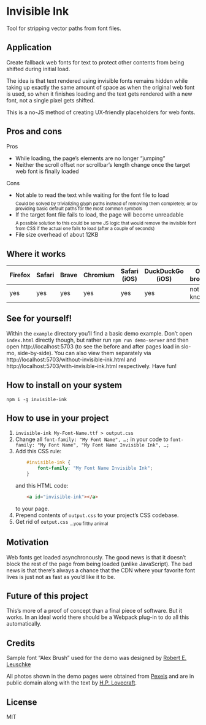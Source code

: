 # Invisible Ink

Tool for stripping vector paths from font files.


## Application

Create fallback web fonts for text to protect other contents from being shifted during initial load.

The idea is that text rendered using invisible fonts remains hidden while taking up exactly the same amount of space as when the original web font is used, so when it finishes loading and the text gets rendered with a new font, not a single pixel gets shifted.

This is a no-JS method of creating UX-friendly placeholders for web fonts.


## Pros and cons

Pros
- While loading, the page’s elements are no longer “jumping”
- Neither the scroll offset nor scrollbar’s length change once the target web font is finally loaded

Cons
 - Not able to read the text while waiting for the font file to load\
   <sub>Could be solved by trivializing glyph paths instead of removing them completely, or by providing basic default paths for the most common symbols</sub>
 - If the target font file fails to load, the page will become unreadable\
   <sub>A possible solution to this could be some JS logic that would remove the invisible font from CSS if the actual one fails to load (after a couple of seconds)</sub>
 - File size overhead of about 12KB


## Where it works

| Firefox  | Safari  | Brave  | Chromium  | Safari (iOS)  | DuckDuckGo (iOS)  | Other browsers  |
|----------|---------|--------|-----------|---------------|-------------------|-----------------|
| yes      | yes     | yes    | yes       | yes           | yes               | not yet known   |


## See for yourself!

Within the `example` directory you’ll find a basic demo example. Don’t open `index.html` directly though, but rather run `npm run demo-server` and then open http://localhost:5703 (to see the before and after pages load in slo-mo, side-by-side). You can also view them separately via http://localhost:5703/without-invisible-ink.html and http://localhost:5703/with-invisible-ink.html respectively. Have fun!


## How to install on your system

    npm i -g invisible-ink


## How to use in your project

1. `invisible-ink My-Font-Name.ttf > output.css`
2. Change all `font-family: "My Font Name", …;` in your code to `font-family: "My Font Name", "My Font Name Invisible Ink", …;`
3. Add this CSS rule:
    ```CSS
        #invisible-ink {
            font-family: "My Font Name Invisible Ink";
        }
    ```
    and this HTML code:
    ```HTML
        <a id="invisible-ink"></a>
    ```
    to your page.
4. Prepend contents of `output.css` to your project’s CSS codebase.
5. Get rid of `output.css` <sub>…you filthy animal</sub>


## Motivation

Web fonts get loaded asynchronously. The good news is that it doesn’t block the rest of the page from being loaded (unlike JavaScript). The bad news is that there’s always a chance that the CDN where your favorite font lives is just not as fast as you’d like it to be.


## Future of this project

This’s more of a proof of concept than a final piece of software. But it works. In an ideal world there should be a Webpack plug-in to do all this automatically.


## Credits

Sample font “Alex Brush” used for the demo was designed by [Robert E. Leuschke](https://www.typesetit.com/)

All photos shown in the demo pages were obtained from [Pexels](https://pexels.com/) and are in public domain along with the text by [H.P. Lovecraft](https://www.hplovecraft.com/).

## License

MIT
